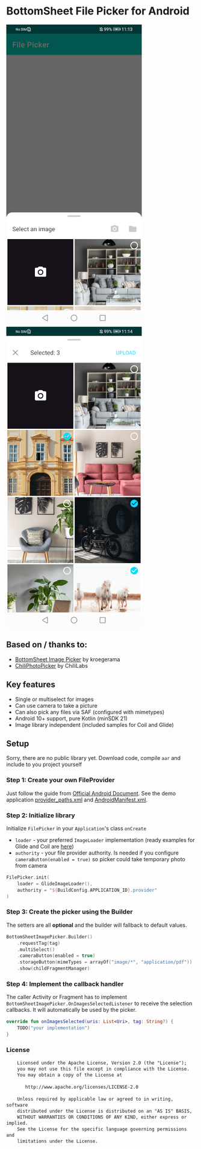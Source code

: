 # BottomSheet File Picker for Android
![](images/demo-01.png)
![](images/demo-02.png)

## Based on / thanks to:
* [BottomSheet Image Picker](https://github.com/kroegerama/bottomsheet-imagepicker) by kroegerama
* [ChiliPhotoPicker](https://github.com/ChiliLabs/ChiliPhotoPicker) by ChiliLabs

## Key features
* Single or multiselect for images
* Can use camera to take a picture
* Can also pick any files via SAF (configured with mimetypes)
* Android 10+ support, pure Kotlin (minSDK 21)
* Image library independent (included samples for Coil and Glide)

## Setup
Sorry, there are no public library yet. Download code, compile `aar` and include to you project yourself

### Step 1: Create your own FileProvider
Just follow the guide from [Official Android Document](https://developer.android.com/reference/android/support/v4/content/FileProvider#ProviderDefinition).
See the demo application [provider_paths.xml](app/src/main/res/xml/provider_paths.xml) and [AndroidManifest.xml](app/src/main/AndroidManifest.xml).

### Step 2: Initialize library
Initialize `FilePicker` in your `Application`'s class `onCreate`
- `loader` - your preferred `ImageLoader` implementation (ready examples for Glide and Coil are [here](app/src/main/java/ru/sash0k/filepicker/demo/loaders/))
- `authority` - your file provider authority. Is needed if you configure `cameraButton(enabled = true)` so picker could take temporary photo from camera
``` kotlin
FilePicker.init(
    loader = GlideImageLoader(),
    authority = "${BuildConfig.APPLICATION_ID}.provider"
)
```

### Step 3: Create the picker using the Builder
The setters are all **optional** and the builder will fallback to default values.
``` kotlin
BottomSheetImagePicker.Builder()
    .requestTag(tag)
    .multiSelect()                                                      // enables multiselect mode
    .cameraButton(enabled = true)                                       // enables camera
    .storageButton(mimeTypes = arrayOf("image/*", "application/pdf"))   // enables SAF for mimeTypes
    .show(childFragmentManager)                                         // inside activity use supportFragmentManager
```

### Step 4: Implement the callback handler
The caller Activity or Fragment has to implement `BottomSheetImagePicker.OnImagesSelectedListener` to receive the selection callbacks. It will automatically be used by the picker.
``` kotlin
override fun onImagesSelected(uris: List<Uri>, tag: String?) {
    TODO("your implementation")
}
```

### License
```
    Licensed under the Apache License, Version 2.0 (the "License");
    you may not use this file except in compliance with the License.
    You may obtain a copy of the License at

       http://www.apache.org/licenses/LICENSE-2.0

    Unless required by applicable law or agreed to in writing, software
    distributed under the License is distributed on an "AS IS" BASIS,
    WITHOUT WARRANTIES OR CONDITIONS OF ANY KIND, either express or implied.
    See the License for the specific language governing permissions and
    limitations under the License.
```
